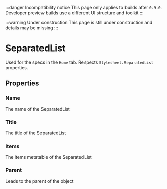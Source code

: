 :::danger Incompatibility notice
This page only applies to builds after `0.9.0`. Developer preview builds use a different UI structure and toolkit
:::

:::warning Under construction
This page is still under construction and details may be missing
:::

# SeparatedList
Used for the specs in the `Home` tab. Respects `Stylesheet.SeparatedList` properties.

## Properties
### Name
The name of the SeparatedList
### Title
The title of the SeparatedList
### Items
The items metatable of the SeparatedList
### Parent
Leads to the parent of the object